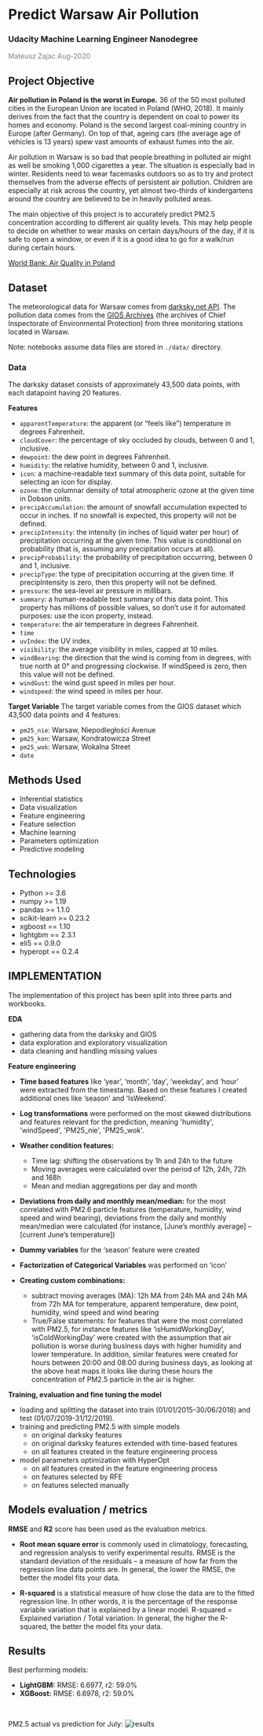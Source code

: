 
# Predict Warsaw Air Pollution
### Udacity Machine Learning Engineer Nanodegree

<span style="color: gray; font-size:1em;">Mateusz Zajac</span>
<span style="color: gray; font-size:1em;">Aug-2020</span>


## Project Objective
**Air pollution in Poland is the worst in Europe.** 36 of the 50 most polluted cities in the European Union are located in Poland (WHO, 2018). It mainly derives from the fact that the country is dependent on coal to power its homes and economy. Poland is the second largest coal-mining country in Europe (after Germany). On top of that, ageing cars (the average age of vehicles is 13 years) spew vast amounts of exhaust fumes into the air.

Air pollution in Warsaw is so bad that people breathing in polluted air might as well be smoking 1,000 cigarettes a year. The situation is especially bad in winter. Residents need to wear facemasks outdoors so as to try and protect themselves from the adverse effects of persistent air pollution. Children are especially at risk across the country, yet almost two-thirds of kindergartens around the country are believed to be in heavily polluted areas.

The main objective of this project is to accurately predict PM2.5 concentration according to different air quality levels. This may help people to decide on whether to wear masks on certain days/hours of the day, if it is safe to open a window, or even if it is a good idea to go for a walk/run during certain hours.

[World Bank: Air Quality in Poland](http://documents1.worldbank.org/curated/en/426051575639438457/pdf/Air-Quality-in-Poland-What-are-the-Issues-and-What-can-be-Done.pdf)


## Dataset

The meteorological data for Warsaw comes from [darksky.net API](https://darksky.net/dev/docs#time-machine-request). The pollution data comes from the [GIOŚ Archives](http://powietrze.gios.gov.pl/pjp/archives) (the archives of Chief Inspectorate of Environmental Protection) from three monitoring stations located in Warsaw. 

Note: notebooks assume data files are stored in `./data/` directory.

### Data
The darksky dataset consists of approximately 43,500 data points, with each datapoint having 20 features. 

**Features**

- `apparentTemperature`: the apparent (or “feels like”) temperature in degrees Fahrenheit.
- `cloudCover`: the percentage of sky occluded by clouds, between 0 and 1, inclusive.
- `dewpoint`: the dew point in degrees Fahrenheit.
- `humidity`: the relative humidity, between 0 and 1, inclusive.
- `icon`: a machine-readable text summary of this data point, suitable for selecting an icon for display.
- `ozone`: the columnar density of total atmospheric ozone at the given time in Dobson units.
- `precipAccumulation`: the amount of snowfall accumulation expected to occur in inches. If no snowfall is expected, this property will not be defined.
- `precipIntensity`: the intensity (in inches of liquid water per hour) of precipitation occurring at the given time. This value is conditional on probability (that is, assuming any precipitation occurs at all).
- `precipProbability`: the probability of precipitation occurring, between 0 and 1, inclusive.
- `precipType`: the type of precipitation occurring at the given time. If precipIntensity is zero, then this property will not be defined.
- `pressure`: the sea-level air pressure in millibars.
- `summary`: a human-readable text summary of this data point. This property has millions of possible values, so don’t use it for automated purposes: use the icon property, instead.
- `temperature`: the air temperature in degrees Fahrenheit.
- `time`
- `uvIndex`: the UV index.            
- `visibility`: the average visibility in miles, capped at 10 miles.          
- `windBearing`: the direction that the wind is coming from in degrees, with true north at 0° and progressing clockwise. If windSpeed is zero, then this value will not be defined.
- `windGust`: the wind gust speed in miles per hour.
- `windspeed`: the wind speed in miles per hour.

**Target Variable**
The target variable comes from the GIOS dataset which 43,500 data points and 4 features:

- `pm25_nie`: Warsaw, Niepodległości Avenue
- `pm25_kon`: Warsaw, Kondratowicza Street
- `pm25_wok`: Warsaw, Wokalna Street
- `date`


## Methods Used
* Inferential statistics
* Data visualization
* Feature engineering
* Feature selection
* Machine learning
* Parameters optimization
* Predictive modeling


## Technologies
* Python >= 3.6
* numpy >= 1.19
* pandas >= 1.1.0
* scikit-learn >= 0.23.2
* xgboost == 1.10
* lightgbm == 2.3.1
* eli5 == 0.9.0
* hyperopt == 0.2.4


## IMPLEMENTATION
The implementation of this project has been split into three parts and workbooks.

**EDA**
 - gathering data from the darksky and GIOS
 - data exploration and exploratory visualization
 - data cleaning and handling missing values

**Feature engineering**

 - **Time based features** like ‘year’, ‘month’, ‘day’, ‘weekday’, and ‘hour’ were extracted from the timestamp. Based on these features I created additional ones like ’season’ and ‘IsWeekend’.

 - **Log transformations** were performed on the most skewed distributions and features relevant for the prediction, meaning  'humidity', 'windSpeed', 'PM25_nie', 'PM25_wok'.

 - **Weather condition features:**
	 - Time lag: shifting the observations by 1h and 24h to the future
	 - Moving averages were calculated over the period of 12h, 24h, 72h and 168h
	- Mean and median aggregations per day and month

 - **Deviations from daily and monthly mean/median:** for the most correlated with PM2.6 particle features (temperature, humidity, wind speed and wind bearing), deviations from the daily and monthly mean/median were calculated (for instance, [June’s monthly average] – [current June’s temperature])

 - **Dummy variables** for the ‘season’ feature were created

 - **Factorization of Categorical Variables** was performed on ‘icon’

 - **Creating custom combinations:**
	- subtract moving averages (MA): 12h MA from 24h MA and 24h MA from 72h MA for temperature, apparent temperature, dew point, humidity, wind speed and wind bearing
	- True/False statements: for features that were the most correlated with PM2.5, for instance features like ‘isHumidWorkingDay’, ‘isColdWorkingDay’ were created with the assumption that air pollution is worse during business days with higher humidity and lower temperature. In addition, similar features were created for hours between 20:00 and 08:00 during business days, as looking at the above heat maps it looks like during these hours the concentration of PM2.5 particle in the air is higher.

**Training, evaluation and fine tuning the model**
 -  loading and splitting the dataset into train (01/01/2015-30/06/2018) and test (01/07/2019-31/12/2019). 
 - training and predicting PM2.5 with simple models
	 - on original darksky features
	 - on original darksky features extended with time-based features
	 - on all features created in the feature engineering process
 - model parameters optimization with HyperOpt
	 - on all features created in the feature engineering process
	 - on features selected by RFE
	 - on features selected manually


## Models evaluation / metrics

 **RMSE** and **R2** score has been used as the evaluation metrics.

- **Root mean square error** is commonly used in climatology, forecasting, and regression analysis to verify experimental results. RMSE is the standard deviation of the residuals – a measure of how far from the regression line data points are. In general, the lower the RMSE, the better the model fits your data.

- **R-squared** is a statistical measure of how close the data are to the fitted regression line. In other words, it is the percentage of the response variable variation that is explained by a linear model. R-squared = Explained variation / Total variation. In general, the higher the R-squared, the better the model fits your data.

## Results
Best performing models:
 - **LightGBM:** RMSE: 6.6977, r2: 59.0%
 - **XGBoost:** RMSE: 6.6978, r2: 59.0%
<br>

PM2.5 actual vs prediction for July:
![results](https://i.imgur.com/OR7RFGy.png)

<!--stackedit_data:
eyJoaXN0b3J5IjpbLTE5Mzg4NTMxMzQsNTEzNDAwOTIwLDczMz
UxMjExNiwtODc1MDU5OTk0LC0xMDQ3MzMyMzMxLDEyMDUxMzM0
OTFdfQ==
-->